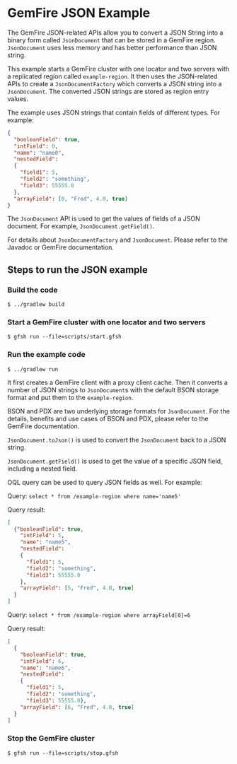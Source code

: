 <!--
  ~ Copyright (c) VMware, Inc. 2023. All rights reserved.
  ~ SPDX-License-Identifier: Apache-2.0
  -->

# GemFire JSON Example

The GemFire JSON-related APIs allow you to convert a JSON String into a binary form called `JsonDocument` that can be stored in a GemFire region.
`JsonDocument` uses less memory and has better performance than JSON string.

This example starts a GemFire cluster with one locator and two servers with a replicated region called `example-region`.
It then uses the JSON-related APIs to create a `JsonDocumentFactory` which converts a JSON string into a `JsonDocument`.
The converted JSON strings are stored as region entry values.

The example uses JSON strings that contain fields of different types. For example:

```json
{
  "booleanField": true,
  "intField": 0,
  "name": "name0",
  "nestedField": 
  {
    "field1": 5,
    "field2": "something",
    "field3": 55555.0
  },
  "arrayField": [0, "Fred", 4.0, true]
}
```

The `JsonDocument` API is used to get the values of fields of a JSON document. For example, `JsonDocument.getField()`.

For details about `JsonDocumentFactory` and `JsonDocument`. Please refer to the Javadoc or GemFire documentation.

## Steps to run the JSON example

### Build the code

```
$ ../gradlew build
```

### Start a GemFire cluster with one locator and two servers

```
$ gfsh run --file=scripts/start.gfsh
```

### Run the example code

```
$ ../gradlew run
```

It first creates a GemFire client with a proxy client cache. 
Then it converts a number of JSON strings to `JsonDocument`s with the default BSON storage format and put them to the `example-region`.

BSON and PDX are two underlying storage formats for `JsonDocument`.
For the details, benefits and use cases of BSON and PDX, please refer to the GemFire documentation.

`JsonDocument.toJson()` is used to convert the `JsonDocument` back to a JSON string.

`JsonDocument.getField()` is used to get the value of a specific JSON field, including a nested field.

OQL query can be used to query JSON fields as well. For example:

Query: `select * from /example-region where name='name5'`

Query result:

```json
[
  {"booleanField": true,
    "intField": 5,
    "name": "name5",
    "nestedField": 
    {
      "field1": 5,
      "field2": "something",
      "field3": 55555.0
    },
    "arrayField": [5, "Fred", 4.0, true]
  }
]
```

Query: `select * from /example-region where arrayField[0]=6`

Query result:

```json
[
  {
    "booleanField": true,
    "intField": 6,
    "name": "name6",
    "nestedField":
    {
      "field1": 5,
      "field2": "something",
      "field3": 55555.0},
    "arrayField": [6, "Fred", 4.0, true]
  }
]
```

### Stop the GemFire cluster

```
$ gfsh run --file=scripts/stop.gfsh
```